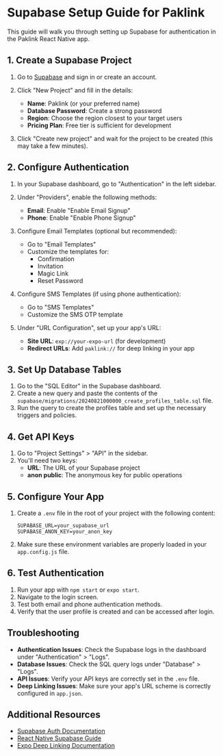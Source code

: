 # Supabase Setup Guide for Paklink

This guide will walk you through setting up Supabase for authentication in the Paklink React Native app.

## 1. Create a Supabase Project

1. Go to [Supabase](https://supabase.com/) and sign in or create an account.
2. Click "New Project" and fill in the details:
   - **Name**: Paklink (or your preferred name)
   - **Database Password**: Create a strong password
   - **Region**: Choose the region closest to your target users
   - **Pricing Plan**: Free tier is sufficient for development

3. Click "Create new project" and wait for the project to be created (this may take a few minutes).

## 2. Configure Authentication

1. In your Supabase dashboard, go to "Authentication" in the left sidebar.
2. Under "Providers", enable the following methods:
   - **Email**: Enable "Enable Email Signup"
   - **Phone**: Enable "Enable Phone Signup"

3. Configure Email Templates (optional but recommended):
   - Go to "Email Templates"
   - Customize the templates for:
     - Confirmation
     - Invitation
     - Magic Link
     - Reset Password

4. Configure SMS Templates (if using phone authentication):
   - Go to "SMS Templates"
   - Customize the SMS OTP template

5. Under "URL Configuration", set up your app's URL:
   - **Site URL**: `exp://your-expo-url` (for development)
   - **Redirect URLs**: Add `paklink://` for deep linking in your app

## 3. Set Up Database Tables

1. Go to the "SQL Editor" in the Supabase dashboard.
2. Create a new query and paste the contents of the `supabase/migrations/20240821000000_create_profiles_table.sql` file.
3. Run the query to create the profiles table and set up the necessary triggers and policies.

## 4. Get API Keys

1. Go to "Project Settings" > "API" in the sidebar.
2. You'll need two keys:
   - **URL**: The URL of your Supabase project
   - **anon public**: The anonymous key for public operations

## 5. Configure Your App

1. Create a `.env` file in the root of your project with the following content:
   ```
   SUPABASE_URL=your_supabase_url
   SUPABASE_ANON_KEY=your_anon_key
   ```

2. Make sure these environment variables are properly loaded in your `app.config.js` file.

## 6. Test Authentication

1. Run your app with `npm start` or `expo start`.
2. Navigate to the login screen.
3. Test both email and phone authentication methods.
4. Verify that the user profile is created and can be accessed after login.

## Troubleshooting

- **Authentication Issues**: Check the Supabase logs in the dashboard under "Authentication" > "Logs".
- **Database Issues**: Check the SQL query logs under "Database" > "Logs".
- **API Issues**: Verify your API keys are correctly set in the `.env` file.
- **Deep Linking Issues**: Make sure your app's URL scheme is correctly configured in `app.json`.

## Additional Resources

- [Supabase Auth Documentation](https://supabase.com/docs/guides/auth)
- [React Native Supabase Guide](https://supabase.com/docs/guides/getting-started/quickstarts/reactnative)
- [Expo Deep Linking Documentation](https://docs.expo.dev/guides/deep-linking/) 
